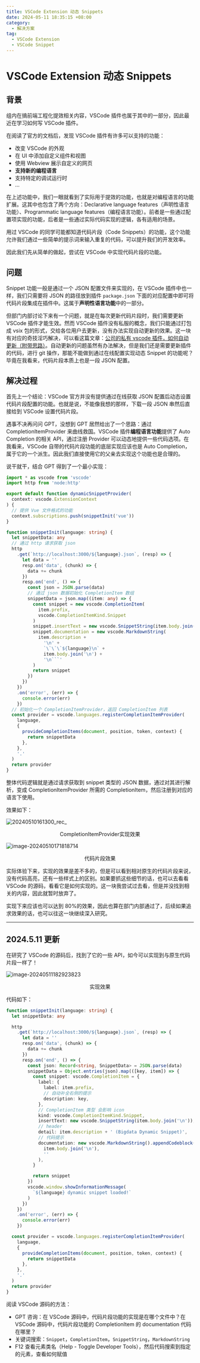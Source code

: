```yaml
---
title: VSCode Extension 动态 Snippets
date: 2024-05-11 18:35:15 +08:00
category:
  - 解决方案
tag:
  - VSCode Extension
  - VSCode Snippet
---
```


# VSCode Extension 动态 Snippets

## 背景

组内在搞前端工程化提效相关内容，VSCode 插件也属于其中的一部分，因此最近在学习如何写 VSCode 插件。

在阅读了官方的文档后，发现 VSCode 插件有许多可以支持的功能：

- 改变 VSCode 的外观
- 在 UI 中添加自定义组件和视图
- 使用 Webview 展示自定义的网页
- **支持新的编程语言**
- 支持特定的调试运行时
- ...

在上述功能中，我们一眼就看到了实际用于提效的功能，也就是对编程语言的功能扩展。这其中也包含了两个方向：Declarative language features（声明性语言功能）、Programmatic language features（编程语言功能）。前者是一些通过配置项实现的功能，后者是一些通过实际代码实现的逻辑，各有适用的场景。

用过 VSCode 的同学可能都知道代码片段（Code Snippets）的功能，这个功能允许我们通过一些简单的提示词来输入重复的代码，可以提升我们的开发效率。

因此我们先从简单的做起，尝试在 VSCode 中实现代码片段的功能。

## 问题

Snippet 功能一般是通过一个 JSON 配置文件来实现的，在 VSCode 插件中也一样，我们只需要将 JSON 的路径放到插件 `package.json` 下面的对应配置中即可将代码片段集成在插件中。这属于**声明性语言功能**中的一部分。

但部门内部讨论下来有一个问题，就是在每次更新代码片段时，我们需要更新 VSCode 插件才能生效。然而 VSCode 插件没有私服的概念，我们只能通过打包成 vsix 包的形式，交给各位用户去更新，没有办法实现自动更新的效果。这一块有对应的奇技淫巧解决，可以看这篇文章：[公司的私有 vscode 插件，如何自动更新（附带思路）](https://juejin.cn/post/7141662937420136479)。自动更新的问题虽然有办法解决，但是我们还是需要更新插件的代码，进行 git 操作，那能不能做到通过在线配置实现动态 Snippet 的功能呢？毕竟在我看来，代码片段本质上也是一段 JSON 配置。

## 解决过程

首先上一个结论：VSCode 官方并没有提供通过在线获取 JSON 配置后动态设置代码片段配置的功能。也就是说，不能像我想的那样，下载一段 JSON 串然后直接给到 VSCode 设置代码片段。

遇事不决再问问 GPT，没想到 GPT 居然给出了一个思路：通过 CompletionItemProvider 来曲线救国。VSCode 插件**编程语言功能**提供了 Auto Completion 的相关 API，通过注册 Provider 可以动态地提供一些代码选项。在我看来，VSCode 自带的代码片段功能的底层实现应该也是 Auto Completion，属于它的一个派生。因此我们直接使用它的父亲去实现这个功能也是合理的。

说干就干，结合 GPT 得到了一个最小实现：

````typescript
import * as vscode from 'vscode'
import http from 'node:http'

export default function dynamicSnippetProvider(
  context: vscode.ExtensionContext
) {
  // 提供 Vue 文件格式的功能
  context.subscriptions.push(snippetInit('vue'))
}

function snippetInit(language: string) {
  let snippetData: any
  // 通过 http 请求获取 json
  http
    .get(`http://localhost:3000/${language}.json`, (resp) => {
      let data = ''
      resp.on('data', (chunk) => {
        data += chunk
      })
      resp.on('end', () => {
        const json = JSON.parse(data)
        // 通过 json 数据初始化 CompletionItem 数组
        snippetData = json.map((item: any) => {
          const snippet = new vscode.CompletionItem(
            item.prefix,
            vscode.CompletionItemKind.Snippet
          )
          snippet.insertText = new vscode.SnippetString(item.body.join('\n'))
          snippet.documentation = new vscode.MarkdownString(
            item.description +
              '\n' +
              `\`\`\`${language}\n` +
              item.body.join('\n') +
              '\n```'
          )
          return snippet
        })
      })
    })
    .on('error', (err) => {
      console.error(err)
    })
  // 初始化一个 CompletionItemProvider，返回 CompletionItem 列表
  const provider = vscode.languages.registerCompletionItemProvider(
    language,
    {
      provideCompletionItems(document, position, token, context) {
        return snippetData
      },
    },
    '.'
  )
  return provider
}
````

整体代码逻辑就是通过请求获取到 snippet 类型的 JSON 数据，通过对其进行解析，变成 CompletionItemProvider 所需的 CompletionItem，然后注册到对应的语言下使用。

效果如下：

![20240510161300_rec_](./img/20240510161300_rec_.gif)

<center>CompletionItemProvider实现效果</center>

![image-20240510171818714](./img/image-20240510171818714.png)

<center>代码片段效果</center>

实际体验下来，实现的效果是差不多的，但是可以看到相对原生的代码片段来说，没有代码高亮，还有一些样式上的区别。如果要抓这些细节的话，也可以去看看 VSCode 的源码，看看它是如何实现的。这一块我尝试过去看，但是并没找到相关的内容，因此就暂时放弃了。

实现下来应该也可以达到 80%的效果，因此也算在部门内部通过了，后续如果追求效果的话，也可以往这一块继续深入研究。

---

## 2024.5.11 更新

在研究了 VSCode 的源码后，找到了它的一些 API，如今可以实现到与原生代码片段一样了！

![image-20240511182923823](./img/image-20240511182923823.png)

<center>实现效果</center>

代码如下：

```typescript
function snippetInit(language: string) {
  let snippetData: any

  http
    .get(`http://localhost:3000/${language}.json`, (resp) => {
      let data = ''
      resp.on('data', (chunk) => {
        data += chunk
      })
      resp.on('end', () => {
        const json: Record<string, SnippetData> = JSON.parse(data)
        snippetData = Object.entries(json).map(([key, item]) => {
          const snippet: vscode.CompletionItem = {
            label: {
              label: item.prefix,
              // 自动补全右侧的提示
              description: key,
            },
            // CompletionItem 类型 会影响 icon
            kind: vscode.CompletionItemKind.Snippet,
            insertText: new vscode.SnippetString(item.body.join('\n')),
            // header
            detail: item.description + ' (Bigdata Dynamic Snippet)',
            // 代码提示
            documentation: new vscode.MarkdownString().appendCodeblock(
              item.body.join('\n'),
              ''
            ),
          }

          return snippet
        })
        vscode.window.showInformationMessage(
          `${language} dynamic snippet loaded!`
        )
      })
    })
    .on('error', (err) => {
      console.error(err)
    })

  const provider = vscode.languages.registerCompletionItemProvider(
    language,
    {
      provideCompletionItems(document, position, token, context) {
        return snippetData
      },
    },
    '.'
  )
  return provider
}
```

阅读 VSCode 源码的方法：

- GPT 咨询：在 VSCode 源码中，代码片段功能的实现是在哪个文件中？在 VSCode 源码中，代码片段功能的 CompletionItem 的 documentation 代码在哪里？
- 关键词搜索：`Snippet`，`CompletionItem`，`SnippetString`，`MarkdownString`
- F12 查看元素类名（Help - Toggle Developer Tools），然后代码搜索到指定的元素，查看如何赋值
